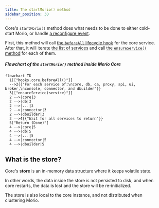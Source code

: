 ```yaml
---
title: The startMorio() method
sidebar_position: 30
---
```


Core's `startMorio()` method does what needs to be done to either
cold-start Morio, or handle [a reconfigure event](/docs/guides/core/reconfigure).

First, this method will call [the `beforeAll` lifecycle
hook](/docs/guides/core/beforeall) for the core service.  
After that, it will iterate [the list of services](/docs/reference/services)
and call [the `ensureService()` method](/docs/guides/core/ensureservice) for
each of them.

##### Flowchart of the `startMorio()` method inside Morio Core

```mermaid
flowchart TD
  1[["hooks.core.beforeAll()"]]
  -->2{{"For each service of:\ncore, db, ca, proxy, api, ui, broker,\nconsole, connector, and dbuilder"}}
  3[["ensureService(service)"]]
  2 -->|core|3
  2 -->|db|3
  2 -->|...|3
  2 -->|connector|3
  2 -->|dbuilder|3
  3 -->4{{"Wait for all services to return"}}
  5["Return (Done)"]
  4 -->|core|5
  4 -->|db|5
  4 -->|...|5
  4 -->|connector|5
  4 -->|dbuilder|5
```

## What is the store?

Core's __store__ is an in-memory data structure where it keeps volatile state.

In other words, the data inside the store is not persisted to disk, and when
core restarts, the data is lost and the store will be re-initialized.

The store is also local to the core instance, and not distributed when
clustering Morio.
